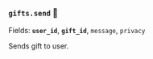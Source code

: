 ### `gifts.send` 🔰

Fields: **`user_id`**, **`gift_id`**, `message`, `privacy`

Sends gift to user. 
